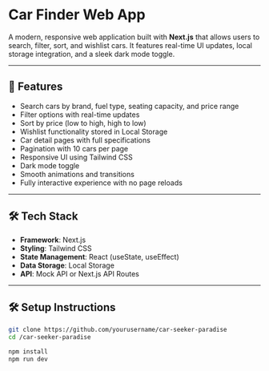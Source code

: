# Car Finder Web App

A modern, responsive web application built with **Next.js** that allows users to search, filter, sort, and wishlist cars. It features real-time UI updates, local storage integration, and a sleek dark mode toggle.

---

## 🚗 Features

- Search cars by brand, fuel type, seating capacity, and price range
- Filter options with real-time updates
- Sort by price (low to high, high to low)
- Wishlist functionality stored in Local Storage
- Car detail pages with full specifications
- Pagination with 10 cars per page
- Responsive UI using Tailwind CSS
- Dark mode toggle
- Smooth animations and transitions
- Fully interactive experience with no page reloads

---

## 🛠 Tech Stack

- **Framework**: Next.js
- **Styling**: Tailwind CSS
- **State Management**: React (useState, useEffect)
- **Data Storage**: Local Storage
- **API**: Mock API or Next.js API Routes

---


## 🛠️ Setup Instructions

```bash
git clone https://github.com/yourusername/car-seeker-paradise
cd /car-seeker-paradise

npm install
npm run dev
